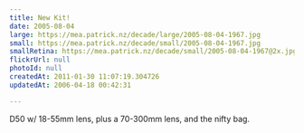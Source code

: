 ```yaml
---
title: New Kit!
date: 2005-08-04
large: https://mea.patrick.nz/decade/large/2005-08-04-1967.jpg
small: https://mea.patrick.nz/decade/small/2005-08-04-1967.jpg
smallRetina: https://mea.patrick.nz/decade/small/2005-08-04-1967@2x.jpg
flickrUrl: null
photoId: null
createdAt: 2011-01-30 11:07:19.304726
updatedAt: 2006-04-18 00:42:31

---
```

D50 w/ 18-55mm lens, plus a 70-300mm lens, and the nifty bag.
